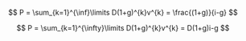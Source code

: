 $$
P = \sum_{k=1}^{\inf}\limits D(1+g)^{k}v^{k} = \frac{(1+g)}{i-g}
$$

$$
P = \sum_{k=1}^{\infty}\limits D(1+g)^{k}v^{k} = D(1+g)i-g
$$
